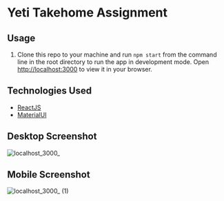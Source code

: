 # Yeti Takehome Assignment

## Usage
1. Clone this repo to your machine and run `npm start` from the command line in the root directory to run the app in development mode. Open [http://localhost:3000](http://localhost:3000) to view it in your browser.

## Technologies Used

  * [ReactJS](https://reactjs.org)
  * [MaterialUI](https://mui.com/core/)

## Desktop Screenshot
![localhost_3000_](https://github.com/elvinv123/yeti-takehome-assignment/assets/33921832/cf9f2b0b-58ab-4364-86b6-9c7d6f3e0f65)

## Mobile Screenshot
![localhost_3000_ (1)](https://github.com/elvinv123/yeti-takehome-assignment/assets/33921832/9beec870-35be-47da-9293-4a3ac37af011)
